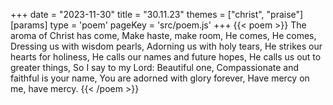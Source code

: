 +++
date = "2023-11-30"
title = "30.11.23"
themes = ["christ", "praise"]
[params]
  type = 'poem'
  pageKey = 'src/poem.js'
+++
{{< poem >}}
The aroma of Christ has come,
Make haste, make room,
He comes, He comes,
Dressing us with wisdom pearls,
Adorning us with holy tears,
He strikes our hearts for holiness,
He calls our names and future hopes,
He calls us out to greater things,
So I say to my Lord: Beautiful one, 
Compassionate and faithful is your name,
You are adorned with glory forever,
Have mercy on me, have mercy.
{{< /poem >}}